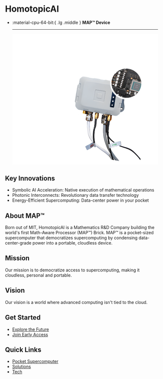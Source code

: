 # HomotopicAI

<div class="grid cards" markdown>

-   :material-cpu-64-bit:{ .lg .middle } __MAP™ Device__

    ---

    ![MAP™ Device](map-device.png)

</div>

## Key Innovations
- Symbolic AI Acceleration: Native execution of mathematical operations
- Photonic Interconnects: Revolutionary data transfer technology
- Energy-Efficient Supercomputing: Data-center power in your pocket

## About MAP™
Born out of MIT, HomotopicAI is a Mathematics R&D Company building the world's first Math-Aware Processor (MAP™) Brick. MAP™ is a pocket-sized supercomputer that democratizes supercomputing by condensing data-center-grade power into a portable, cloudless device.

## Mission
Our mission is to democratize access to supercomputing, making it cloudless, personal and portable.

## Vision
Our vision is a world where advanced computing isn't tied to the cloud.

## Get Started
- [Explore the Future](product/overview.md)
- [Join Early Access](developer/sdk.md)

## Quick Links
- [Pocket Supercomputer](map.md)
- [Solutions](solutions.md)
- [Tech](technology.md) 